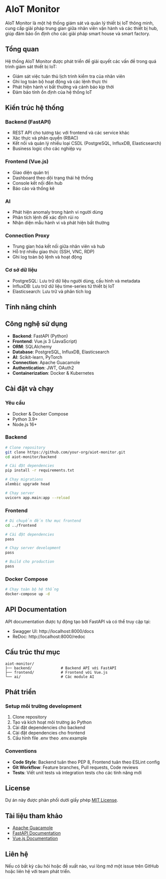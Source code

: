 # AIoT Monitor

AIoT Monitor là một hệ thống giám sát và quản lý thiết bị IoT thông minh, cung cấp giải pháp trung gian giữa nhân viên vận hành và các thiết bị hub, giúp đảm bảo ổn định cho các giải pháp smart house và smart factory.

## Tổng quan

Hệ thống AIoT Monitor được phát triển để giải quyết các vấn đề trong quá trình giám sát thiết bị IoT:
- Giám sát việc tuân thủ lịch trình kiểm tra của nhân viên
- Ghi log toàn bộ hoạt động và các lệnh thực thi
- Phát hiện hành vi bất thường và cảnh báo kịp thời
- Đảm bảo tính ổn định của hệ thống IoT

## Kiến trúc hệ thống

### Backend (FastAPI)
- REST API cho tương tác với frontend và các service khác
- Xác thực và phân quyền (RBAC)
- Kết nối và quản lý nhiều loại CSDL (PostgreSQL, InfluxDB, Elasticsearch)
- Business logic cho các nghiệp vụ

### Frontend (Vue.js)
- Giao diện quản trị
- Dashboard theo dõi trạng thái hệ thống
- Console kết nối đến hub
- Báo cáo và thống kê

### AI
- Phát hiện anomaly trong hành vi người dùng
- Phân tích lệnh để xác định rủi ro
- Nhận diện mẫu hành vi và phát hiện bất thường

### Connection Proxy
- Trung gian hóa kết nối giữa nhân viên và hub
- Hỗ trợ nhiều giao thức (SSH, VNC, RDP)
- Ghi log toàn bộ lệnh và hoạt động

### Cơ sở dữ liệu
- PostgreSQL: Lưu trữ dữ liệu người dùng, cấu hình và metadata
- InfluxDB: Lưu trữ dữ liệu time-series từ thiết bị IoT
- Elasticsearch: Lưu trữ và phân tích log

## Tính năng chính


## Công nghệ sử dụng

- **Backend**: FastAPI (Python)
- **Frontend**: Vue.js 3 (JavaScript)
- **ORM**: SQLAlchemy
- **Database**: PostgreSQL, InfluxDB, Elasticsearch
- **AI**: Scikit-learn, PyTorch
- **Connection**: Apache Guacamole
- **Authentication**: JWT, OAuth2
- **Containerization**: Docker & Kubernetes

## Cài đặt và chạy

### Yêu cầu
- Docker & Docker Compose
- Python 3.9+
- Node.js 16+

### Backend

```bash
# Clone repository
git clone https://github.com/your-org/aiot-monitor.git
cd aiot-monitor/backend

# Cài đặt dependencies
pip install -r requirements.txt

# Chạy migrations
alembic upgrade head

# Chạy server
uvicorn app.main:app --reload
```

### Frontend

```bash
# Di chuyển đến thư mục frontend
cd ../frontend

# Cài đặt dependencies
pass

# Chạy server development
pass

# Build cho production
pass
```

### Docker Compose

```bash
# Chạy toàn bộ hệ thống
docker-compose up -d
```

## API Documentation

API documentation được tự động tạo bởi FastAPI và có thể truy cập tại:
- Swagger UI: http://localhost:8000/docs
- ReDoc: http://localhost:8000/redoc

## Cấu trúc thư mục

```
aiot-monitor/
├── backend/             # Backend API với FastAPI
├── frontend/            # Frontend với Vue.js
└── ai/                  # Các module AI
```

## Phát triển

### Setup môi trường development

1. Clone repository
2. Tạo và kích hoạt môi trường ảo Python
3. Cài đặt dependencies cho backend
4. Cài đặt dependencies cho frontend
5. Cấu hình file .env theo .env.example

### Conventions

- **Code Style**: Backend tuân theo PEP 8, Frontend tuân theo ESLint config
- **Git Workflow**: Feature branches, Pull requests, Code reviews
- **Tests**: Viết unit tests và integration tests cho các tính năng mới

## License

Dự án này được phân phối dưới giấy phép [MIT License](LICENSE).

## Tài liệu tham khảo

- [Apache Guacamole](https://github.com/apache/guacamole-server)
- [FastAPI Documentation](https://fastapi.tiangolo.com/)
- [Vue.js Documentation](https://vuejs.org/)

## Liên hệ

Nếu có bất kỳ câu hỏi hoặc đề xuất nào, vui lòng mở một issue trên GitHub hoặc liên hệ với team phát triển.
